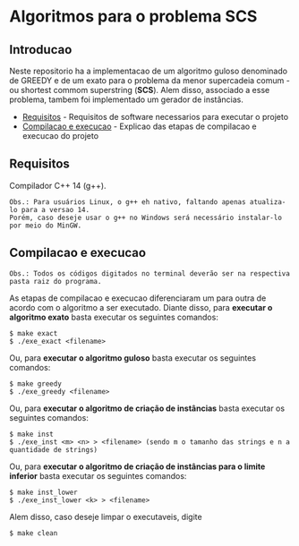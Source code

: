 # Algoritmos para o problema SCS

## Introducao

Neste repositorio ha a implementacao de um algoritmo guloso denominado de GREEDY e de um exato para o problema da menor supercadeia comum - ou shortest commom superstring (__SCS__). Alem disso, associado a esse problema, tambem foi implementado um gerador de instâncias.

- [Requisitos](#requisitos) - Requisitos de software necessarios para executar o projeto
- [Compilacao e execucao](#compilacao-e-execucao) - Explicao das etapas de compilacao e execucao do projeto


## Requisitos    

Compilador C++ 14 (g++).
	
	Obs.: Para usuários Linux, o g++ eh nativo, faltando apenas atualiza-lo para a versao 14.  
	Porém, caso deseje usar o g++ no Windows será necessário instalar-lo por meio do MinGW. 

## Compilacao e execucao

	Obs.: Todos os códigos digitados no terminal deverão ser na respectiva pasta raiz do programa.  
	
As etapas de compilacao e execucao diferenciaram um para outra de acordo com o algoritmo a ser executado. Diante disso, para **executar o algoritmo exato** basta executar os seguintes comandos:
    
```
$ make exact
$ ./exe_exact <filename>
```  
Ou, para **executar o algoritmo guloso** basta executar os seguintes comandos:
    
```
$ make greedy
$ ./exe_greedy <filename>
``` 
    
Ou, para **executar o algoritmo de criação de instâncias** basta executar os seguintes comandos: 
    
```
$ make inst
$ ./exe_inst <m> <n> > <filename> (sendo m o tamanho das strings e n a quantidade de strings)
``` 
Ou, para **executar o algoritmo de criação de instâncias para o limite inferior** basta executar os seguintes comandos:

```
$ make inst_lower
$ ./exe_inst_lower <k> > <filename> 
``` 
Alem disso, caso deseje limpar o executaveis, digite
```
$ make clean
``` 
